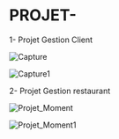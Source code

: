 # PROJET-
1- Projet Gestion Client

![Capture](https://github.com/RACHADDOUlFIKAR/PROJET-/assets/97551741/7968fb85-6d6a-4997-b0f3-d0b61402691a)

![Capture1](https://github.com/RACHADDOUlFIKAR/PROJET-/assets/97551741/e4fa0783-dc37-4dde-b76d-ce04aad1d465)

2- Projet Gestion restaurant

![Projet_Moment](https://github.com/RACHADDOUlFIKAR/PROJET-/assets/97551741/c62c8e8c-5135-494e-acc1-2925cc935a75)

![Projet_Moment1](https://github.com/RACHADDOUlFIKAR/PROJET-/assets/97551741/538611c0-16e5-4cac-912f-a3be89218034)


